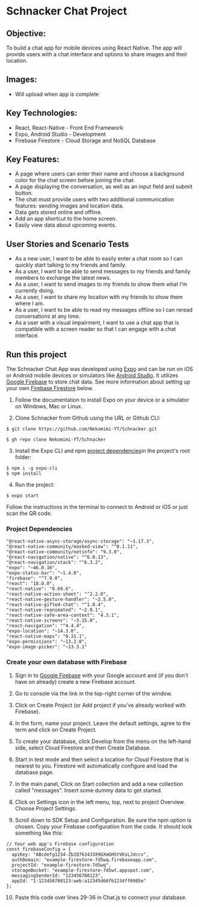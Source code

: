# Schnacker Chat Project

## Objective:
To build a chat app for mobile devices using React Native. The app will provide users with a chat interface and options to share images and their location.

## Images:
* Will upload when app is complete

## Key Technologies: 
* React, React-Native - Front End Framework
* Expo, Android Studio - Development
* Firebase Firestore - Cloud Storage and NoSQL Database

## Key Features: 
* A page where users can enter their name and choose a background color for the chat screen before joining the chat.
* A page displaying the conversation, as well as an input field and submit button. 
* The chat must provide users with two additional communication features: sending images and location data. 
* Data gets stored online and offline. 
* Add an app shortcut to the home screen. 
* Easily view data about upcoming events.

## User Stories and Scenario Tests
* As a new user, I want to be able to easily enter a chat room so I can quickly start talking to my friends and family.
* As a user, I want to be able to send messages to my friends and family members to exchange the latest news.
* As a user, I want to send images to my friends to show them what I’m currently doing.
* As a user, I want to share my location with my friends to show them where I am. 
* As a user, I want to be able to read my messages offline so I can reread conversations at any time. 
* As a user with a visual impairment, I want to use a chat app that is compatible with a screen reader so that I can engage with a chat interface.

## Run this project
The Schnacker Chat App was developed using [Expo](https://docs.expo.dev/) and can be run on iOS or Android mobile devices or simulators like [Android Studio](https://developer.android.com/studio/install). It utilizes [Google Firebase](https://firebase.google.com/) to store chat data. See more information about setting up your own [Firebase Firestore](#create-your-own-database-with-firebase) below. 

1. Follow the documentation to install Expo on your device or a simulator on Windows, Mac or Linux. 

2. Clone Schnacker from Github using the URL or Github CLI:
```
$ git clone https://github.com/Nekomimi-YT/Schnacker.git
```
```
$ gh repo clone Nekomimi-YT/Schnacker
```

3. Install the Expo CLI and npm [project dependencies](#project-dependencies)in the project's root folder:
```
$ npm i -g expo-cli
$ npm install
```

4. Run the project:
```
$ expo start
```
Follow the instructions in the terminal to connect to Android or iOS or just scan the QR code.  

### Project Dependencies
```
"@react-native-async-storage/async-storage": "~1.17.3",
"@react-native-community/masked-view": "^0.1.11",
"@react-native-community/netinfo": "9.3.0",
"@react-navigation/native": "^6.0.13",
"@react-navigation/stack": "^6.3.2",
"expo": "~46.0.16",
"expo-status-bar": "~1.4.0",
"firebase": "^7.9.0",
"react": "18.0.0",
"react-native": "0.69.6",
"react-native-action-sheet": "^2.2.0",
"react-native-gesture-handler": "~2.5.0",
"react-native-gifted-chat": "^1.0.4",
"react-native-reanimated": "~2.9.1",
"react-native-safe-area-context": "4.3.1",
"react-native-screens": "~3.15.0",
"react-navigation": "^4.4.4",
"expo-location": "~14.3.0",
"react-native-maps": "0.31.1",
"expo-permissions": "~13.2.0",
"expo-image-picker": "~13.3.1"
```
### Create your own database with Firebase

1. Sign in to [Google Firebase](https://firebase.google.com/) with your Google account and (if you don't have on already) create a new Firebase account. 

2. Go to console via the link in the top-right corner of the window.
3. Click on Create Project (or Add project if you've already worked with Firebase). 

4. In the form, name your project.  Leave the default settings, agree to the term and click on Create Project. 

5. To create your database, click Develop from the menu on the left-hand side, select Cloud Firestore and then Create Database. 

6. Start in test mode and then select a location for Cloud Firestore that is nearest to you.  Firestore will automatically configure and load the database page.

7.  In the main panel, Click on Start collection and add a new collection called "messages".  Insert some dummy data to get started. 
8.  Click on Settings icon in the left menu, top, next to project Overview.  Choose Project Settings.
9.  Scroll down to SDK Setup and Configuration.  Be sure the npm option is chosen.  Copy your Firebase configuration from the code.  It should look something like this:
```
// Your web app's Firebase configuration
const firebaseConfig = {
  apiKey: "ABcdefg1234-Zb2Q763433X9GXmGHStVKsLJdccv",
  authDomain: "example-firestore-7d5wq.firebaseapp.com",
  projectId: "example-firestore-7d5wq",
  storageBucket: "example-firestore-7d5wt.appspot.com",
  messagingSenderId: "123456780123",
  appId: "1:123456780123:web:a12345d66fb1234ff0985e"
};
```
10. Paste this code over lines 29-36 in Chat.js to connect your database. 
